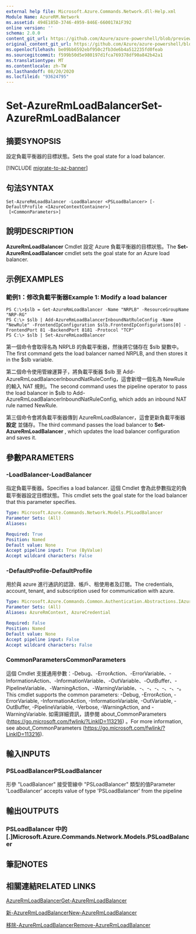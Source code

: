```yaml
---
external help file: Microsoft.Azure.Commands.Network.dll-Help.xml
Module Name: AzureRM.Network
ms.assetid: 494E185D-3746-4959-846E-660017A1F392
online version: ''
schema: 2.0.0
content_git_url: https://github.com/Azure/azure-powershell/blob/preview/src/ResourceManager/Network/Commands.Network/help/Set-AzureRmLoadBalancer.md
original_content_git_url: https://github.com/Azure/azure-powershell/blob/preview/src/ResourceManager/Network/Commands.Network/help/Set-AzureRmLoadBalancer.md
ms.openlocfilehash: be09bb6592ebf950c2fb3de6b4a512235fd0feab
ms.sourcegitcommit: f599b50d5e980197d1fca769378df90a842b42a1
ms.translationtype: MT
ms.contentlocale: zh-TW
ms.lasthandoff: 08/20/2020
ms.locfileid: "93624795"
---
```

# <span data-ttu-id="515d1-101">Set-AzureRmLoadBalancer</span><span class="sxs-lookup"><span data-stu-id="515d1-101">Set-AzureRmLoadBalancer</span></span>

## <span data-ttu-id="515d1-102">摘要</span><span class="sxs-lookup"><span data-stu-id="515d1-102">SYNOPSIS</span></span>
<span data-ttu-id="515d1-103">設定負載平衡器的目標狀態。</span><span class="sxs-lookup"><span data-stu-id="515d1-103">Sets the goal state for a load balancer.</span></span>

[!INCLUDE [migrate-to-az-banner](../../includes/migrate-to-az-banner.md)]

## <span data-ttu-id="515d1-104">句法</span><span class="sxs-lookup"><span data-stu-id="515d1-104">SYNTAX</span></span>

```
Set-AzureRmLoadBalancer -LoadBalancer <PSLoadBalancer> [-DefaultProfile <IAzureContextContainer>]
 [<CommonParameters>]
```

## <span data-ttu-id="515d1-105">說明</span><span class="sxs-lookup"><span data-stu-id="515d1-105">DESCRIPTION</span></span>
<span data-ttu-id="515d1-106">**AzureRmLoadBalancer** Cmdlet 設定 Azure 負載平衡器的目標狀態。</span><span class="sxs-lookup"><span data-stu-id="515d1-106">The **Set-AzureRmLoadBalancer** cmdlet sets the goal state for an Azure load balancer.</span></span>

## <span data-ttu-id="515d1-107">示例</span><span class="sxs-lookup"><span data-stu-id="515d1-107">EXAMPLES</span></span>

### <span data-ttu-id="515d1-108">範例1：修改負載平衡器</span><span class="sxs-lookup"><span data-stu-id="515d1-108">Example 1: Modify a load balancer</span></span>
```
PS C:\>$slb = Get-AzureRmLoadBalancer -Name "NRPLB" -ResourceGroupName "NRP-RG"
PS C:\> $slb | Add-AzureRmLoadBalancerInboundNatRuleConfig -Name "NewRule" -FrontendIpConfiguration $slb.FrontendIpConfigurations[0] -FrontendPort 81 -BackendPort 8181 -Protocol "TCP"
PS C:\> $slb | Set-AzureRmLoadBalancer
```

<span data-ttu-id="515d1-109">第一個命令會取得名為 NRPLB 的負載平衡器，然後將它儲存在 $slb 變數中。</span><span class="sxs-lookup"><span data-stu-id="515d1-109">The first command gets the load balancer named NRPLB, and then stores it in the $slb variable.</span></span>

<span data-ttu-id="515d1-110">第二個命令使用管線運算子，將負載平衡器 $slb 至 Add-AzureRmLoadBalancerInboundNatRuleConfig，這會新增一個名為 NewRule 的輸入 NAT 規則。</span><span class="sxs-lookup"><span data-stu-id="515d1-110">The second command uses the pipeline operator to pass the load balancer in $slb to Add-AzureRmLoadBalancerInboundNatRuleConfig, which adds an inbound NAT rule named NewRule.</span></span>

<span data-ttu-id="515d1-111">第三個命令會將負載平衡器傳到 AzureRmLoadBalancer，這會更新負載平衡器 **設定** 並儲存。</span><span class="sxs-lookup"><span data-stu-id="515d1-111">The third command passes the load balancer to **Set-AzureRmLoadBalancer** , which updates the load balancer configuration and saves it.</span></span>

## <span data-ttu-id="515d1-112">參數</span><span class="sxs-lookup"><span data-stu-id="515d1-112">PARAMETERS</span></span>

### <span data-ttu-id="515d1-113">-LoadBalancer</span><span class="sxs-lookup"><span data-stu-id="515d1-113">-LoadBalancer</span></span>
<span data-ttu-id="515d1-114">指定負載平衡器。</span><span class="sxs-lookup"><span data-stu-id="515d1-114">Specifies a load balancer.</span></span>
<span data-ttu-id="515d1-115">這個 Cmdlet 會為此參數指定的負載平衡器設定目標狀態。</span><span class="sxs-lookup"><span data-stu-id="515d1-115">This cmdlet sets the goal state for the load balancer that this parameter specifies.</span></span>

```yaml
Type: Microsoft.Azure.Commands.Network.Models.PSLoadBalancer
Parameter Sets: (All)
Aliases: 

Required: True
Position: Named
Default value: None
Accept pipeline input: True (ByValue)
Accept wildcard characters: False
```

### <span data-ttu-id="515d1-116">-DefaultProfile</span><span class="sxs-lookup"><span data-stu-id="515d1-116">-DefaultProfile</span></span>
<span data-ttu-id="515d1-117">用於與 azure 進行通訊的認證、帳戶、租使用者及訂閱。</span><span class="sxs-lookup"><span data-stu-id="515d1-117">The credentials, account, tenant, and subscription used for communication with azure.</span></span>

```yaml
Type: Microsoft.Azure.Commands.Common.Authentication.Abstractions.IAzureContextContainer
Parameter Sets: (All)
Aliases: AzureRmContext, AzureCredential

Required: False
Position: Named
Default value: None
Accept pipeline input: False
Accept wildcard characters: False
```

### <span data-ttu-id="515d1-118">CommonParameters</span><span class="sxs-lookup"><span data-stu-id="515d1-118">CommonParameters</span></span>
<span data-ttu-id="515d1-119">這個 Cmdlet 支援通用參數：-Debug、-ErrorAction、-ErrorVariable、-InformationAction、-InformationVariable、-OutVariable、-OutBuffer、-PipelineVariable、-WarningAction、-WarningVariable、-、-、-、-、-、-。</span><span class="sxs-lookup"><span data-stu-id="515d1-119">This cmdlet supports the common parameters: -Debug, -ErrorAction, -ErrorVariable, -InformationAction, -InformationVariable, -OutVariable, -OutBuffer, -PipelineVariable, -Verbose, -WarningAction, and -WarningVariable.</span></span> <span data-ttu-id="515d1-120">如需詳細資訊，請參閱 about_CommonParameters (https://go.microsoft.com/fwlink/?LinkID=113216) 。</span><span class="sxs-lookup"><span data-stu-id="515d1-120">For more information, see about_CommonParameters (https://go.microsoft.com/fwlink/?LinkID=113216).</span></span>

## <span data-ttu-id="515d1-121">輸入</span><span class="sxs-lookup"><span data-stu-id="515d1-121">INPUTS</span></span>

### <span data-ttu-id="515d1-122">PSLoadBalancer</span><span class="sxs-lookup"><span data-stu-id="515d1-122">PSLoadBalancer</span></span>
<span data-ttu-id="515d1-123">形參 "LoadBalancer" 接受管線中 "PSLoadBalancer" 類型的值</span><span class="sxs-lookup"><span data-stu-id="515d1-123">Parameter 'LoadBalancer' accepts value of type 'PSLoadBalancer' from the pipeline</span></span>

## <span data-ttu-id="515d1-124">輸出</span><span class="sxs-lookup"><span data-stu-id="515d1-124">OUTPUTS</span></span>

### <span data-ttu-id="515d1-125">PSLoadBalancer 中的 [.]</span><span class="sxs-lookup"><span data-stu-id="515d1-125">Microsoft.Azure.Commands.Network.Models.PSLoadBalancer</span></span>

## <span data-ttu-id="515d1-126">筆記</span><span class="sxs-lookup"><span data-stu-id="515d1-126">NOTES</span></span>

## <span data-ttu-id="515d1-127">相關連結</span><span class="sxs-lookup"><span data-stu-id="515d1-127">RELATED LINKS</span></span>

[<span data-ttu-id="515d1-128">AzureRmLoadBalancer</span><span class="sxs-lookup"><span data-stu-id="515d1-128">Get-AzureRmLoadBalancer</span></span>](./Get-AzureRmLoadBalancer.md)

[<span data-ttu-id="515d1-129">新-AzureRmLoadBalancer</span><span class="sxs-lookup"><span data-stu-id="515d1-129">New-AzureRmLoadBalancer</span></span>](./New-AzureRmLoadBalancer.md)

[<span data-ttu-id="515d1-130">移除-AzureRmLoadBalancer</span><span class="sxs-lookup"><span data-stu-id="515d1-130">Remove-AzureRmLoadBalancer</span></span>](./Remove-AzureRmLoadBalancer.md)


